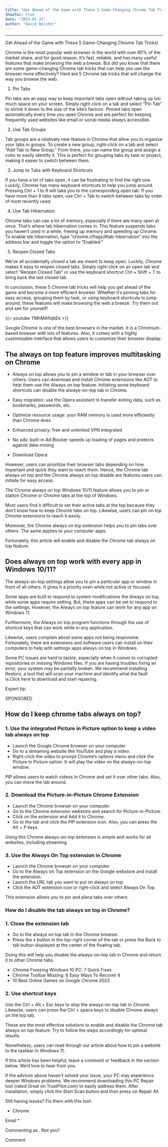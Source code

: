 ```yaml
---
title: "Get Ahead of the Game with These 5 Game-Changing Chrome Tab Tricks!"
ShowToc: true 
date: "2023-01-25"
author: "David Belcher"
---
```

*****
Get Ahead of the Game with These 5 Game-Changing Chrome Tab Tricks!

Chrome is the most popular web browser in the world with over 60% of the market share, and for good reason. It’s fast, reliable, and has many useful features that make browsing the web a breeze. But did you know that there are some game-changing Chrome tab tricks that can help you use the browser more effectively? Here are 5 Chrome tab tricks that will change the way you browse the web.

1. Pin Tabs

Pin tabs are an easy way to keep important tabs open without taking up too much space on your screen. Simply right-click on a tab and select “Pin Tab” to shrink it down to the size of the site’s favicon. Pinned tabs open automatically every time you open Chrome and are perfect for keeping frequently used websites like email or social media always accessible.

2. Use Tab Groups

Tab groups are a relatively new feature in Chrome that allow you to organize your tabs in groups. To create a new group, right-click on a tab and select “Add Tab to New Group.” From there, you can name the group and assign a color to easily identify it. This is perfect for grouping tabs by task or project, making it easier to switch between them.

3. Jump to Tabs with Keyboard Shortcuts

If you have a lot of tabs open, it can be frustrating to find the right one. Luckily, Chrome has many keyboard shortcuts to help you jump around. Pressing Ctrl + 1 to 9 will take you to the corresponding open tab. If you have more than 9 tabs open, use Ctrl + Tab to switch between tabs by order of most recently used.

4. Use Tab Hibernation

Chrome tabs can use a lot of memory, especially if there are many open at once. That’s where tab hibernation comes in. This feature suspends tabs you haven’t used in a while, freeing up memory and speeding up Chrome. To enable tab hibernation, type “chrome://flags/#tab-hibernation” into the address bar and toggle the option to “Enabled.”

5. Reopen Closed Tabs

We’ve all accidentally closed a tab we meant to keep open. Luckily, Chrome makes it easy to reopen closed tabs. Simply right-click on an open tab and select “Reopen Closed Tab” or use the keyboard shortcut Ctrl + Shift + T to bring back the last closed tab.

In conclusion, these 5 Chrome tab tricks will help you get ahead of the game and become a more efficient browser. Whether it’s pinning tabs for easy access, grouping them by task, or using keyboard shortcuts to jump around, these features will make browsing the web a breeze. Try them out and see for yourself!

{{< youtube TMhMAfIqbEk >}} 



Google Chrome is one of the best browsers in the market. It is a Chromium-based browser with lots of features. Also, it comes with a highly customizable interface that allows users to customize their browser display. 
 
## The always on top feature improves multitasking on Chrome
 
- Always on top allows you to pin a window or tab in your browser over others. Users can download and install Chrome extensions like AOT to help them use the Always on top feature. Initiating some keyboard shortcuts can disable the always-on-top tab in Chrome.

 
- Easy migration: use the Opera assistant to transfer exiting data, such as bookmarks, passwords, etc.
 - Optimize resource usage: your RAM memory is used more efficiently than Chrome does
 - Enhanced privacy: free and unlimited VPN integrated
 - No ads: built-in Ad Blocker speeds up loading of pages and protects against data-mining
 - Download Opera

 
However, users can prioritize their browser tabs depending on how important and quick they want to reach them. Hence, the Chrome tab always on top and the Chrome always on top disable are features users can initiate for easy access.
 
The Chrome always on top Windows 10/11 feature allows you to pin or station Chrome or Chrome tabs at the top of Windows. 
 
Most users find it difficult to set their active tabs at the top because they don’t know how to keep Chrome tabs on top. Likewise, users can pin on top Chrome extensions to reach it easily.
 
Moreover, the Chrome always on top extension helps you to pin tabs over others. The same applies to your computer apps. 
 
Fortunately, this article will enable and disable the Chrome tab always on top feature.
 
## Does always on top work with every app in Windows 10/11?
 
The always-on-top settings allow you to pin a particular app or window in front of all others. It gives it a priority even while not active or focused. 
 
Some apps are built to respond to system modifications the Always on top, while some apps require setting. But, these apps can be set to respond to the settings. However, the Always on top feature can work for any app on Windows 11.
 
Furthermore, the Always on top program functions through the use of shortcut keys that can work while in any application.
 
Likewise, users complain about some apps not being responsive. Fortunately, there are extensions and software users can install on their computers to help with settings apps always on top in Windows. 
 
Some PC issues are hard to tackle, especially when it comes to corrupted repositories or missing Windows files. If you are having troubles fixing an error, your system may be partially broken. We recommend installing Restoro, a tool that will scan your machine and identify what the fault is.Click here to download and start repairing.
 
Expert tip:
 
SPONSORED
 
## How do I keep chrome tabs always on top?
 
### 1. Use the integrated Picture in Picture option to keep a video tab always on top
 
- Launch the Google Chrome browser on your computer.
 - Go to a streaming website like YouTube and play a video.
 - Right-click the video to prompt Chrome’s options menu and click the Picture in Picture option. It will play the video on the always-on-top window.

 
PIP allows users to watch videos in Chrome and set it over other tabs. Also, you can move the tab around.
 
### 2. Download the Picture-in-Picture Chrome Extension
 
- Launch the Chrome browser on your computer.
 - Go to the Chrome extension webstore and search for Picture-in-Picture.
 - Click on the extension and Add it to Chrome.
 - Go to the tab and click the PIP extension icon. Also, you can press the Alt + P keys.

 
Using this Chrome always-on-top extension is simple and works for all websites, including streaming.
 
### 3. Use the Always On Top extension in Chrome
 
- Launch the Chrome browser on your computer.
 - Go to the Always on Top extension on the Google webstore and install the extension.
 - Launch the URL tab you want to put on always on top.
 - Click the AOT extension icon or right-click and select Always On Top.

 
This extension allows you to pin and place tabs over others.
 
### How do I disable the tab always on top in Chrome?
 
### 1. Close the extension tab
 
- Go to the always on top tab in the Chrome browser.
 - Press the x button in the top-right corner of the tab or press the Back to tab button displayed at the center of the floating tab.

 
Doing this will help you disable the always-on-top tab in Chrome and return it to other Chrome tabs.
 
- Chrome Freezing Windows 10 PC: 7 Quick Fixes
 - Chrome Toolbar Missing: 6 Easy Ways To Recover It
 - 10 Best Online Games on Google Chrome 2022

 
### 2. Use shortcut keys
 
Use the Ctrl + Alt + Esc keys to stop the always-on-top tab in Chrome. Likewise, users can press the Ctrl + space keys to disable Chrome always on the top tab.
 
These are the most effective solutions to enable and disable the Chrome tab always on top feature. Try to follow the steps accordingly for optimal results.
 
Nonetheless, users can read through our article about how to pin a website to the taskbar in Windows 11.
 
If this article has been helpful, leave a comment or feedback in the section below. We’d love to hear from you.
 

 
If the advices above haven't solved your issue, your PC may experience deeper Windows problems. We recommend downloading this PC Repair tool (rated Great on TrustPilot.com) to easily address them. After installation, simply click the Start Scan button and then press on Repair All.
 
Still having issues? Fix them with this tool:
 
- Chrome

 
Email * 
 

Commenting as .
Not you?

 
Comment 





